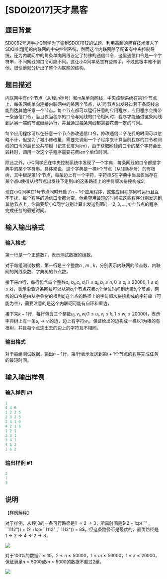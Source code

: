 # [SDOI2017]天才黑客

## 题目背景

SD0062号选手小Q同学为了偷到SDOI7012的试题，利用高超的黑客技术潜入了SDOI出题组的内联网的中央控制系统，然而这个内联网除了配备有中央控制系统，还为内联网中的每条单向网线设定了特殊的通信口令，这里通信口令是一个字符串，不同网线的口令可能不同。这让小Q同学感觉有些棘手，不过这根本难不倒他，很快他就分析出了整个内联网的结构。

## 题目描述

内联网中有$n$个节点（从$1$到$n$标号）和$m$条单向网线，中央控制系统在第$1$个节点上，每条网线单向连接内联网中的某两个节点，从$1$号节点出发经过若干条网线总能到达其他任意一个节点。每个节点都可以运行任意的应用程序，应用程序会携带一条通信口令，当且仅当程序的口令与网线的口令相同时，程序才能通过这条网线到达另一端的节点继续运行，并且通过每条网线都需要花费一定的时间。

每个应用程序可以在任意一个节点修改通信口令，修改通信口令花费的时间可以忽略不计，但是为了减小修改量，需要先调用一个子程序来计算当前程序的口令和网线的口令的最长公共前缀（记其长度为$len$），由于获取网线的口令的某个字符会比较耗时，调用一次这个子程序需要花费$len$个单位时间。

除此之外，小Q同学还在中央控制系统中发现了一个字典，每条网线的口令都是字典中的某个字符串。具体来说，这个字典是一棵$k$个节点（从$1$到$k$标号）的有根树，其中根是第$1$个节点，每条边上有一个字符，字符串$S$在字典中当且仅当存在某个点u使得从根节点出发往下走到u的这条路径上的字符顺次拼接构成$S$。

现在小Q同学在$1$号节点同时开启了$n-1$个应用程序，这些应用程序同时运行且互不干扰，每个程序的通信口令都为空，他希望用最短的时间把这些程序分别发送到其他节点上，你需要帮小Q同学分别计算出发送到第$i(=2,3,\dots ,n)$个节点的程序完成任务的最短时间。

## 输入输出格式

### 输入格式

第一行是一个正整数$T$，表示测试数据的组数，

对于每组测试数据，第一行是三个整数$n$ , $m$ , $k$，分别表示内联网的节点数、内联网的网线条数、字典树的节点数，

接下来$m$行，每行包含四个整数$a_i,b_i,c_i,d_i(1 \leq a_i,b_i \leq n , 0 \leq c_i \leq 20000 , 1 \leq d_i \leq k)$，表示沿着这条网线可以从第$a_i$个节点花费$c_i$个单位时间到达第$b_i$个节点，网线的口令是由从字典树的根到$d_i$这个点的路径上的字符顺次拼接构成的字符串（可能为空），需要注意的是这个内联网可能有自环和重边，

接下来$k-1$行，每行包含三个整数$u_i,v_i,w_i(1 \leq u_i,v_i \leq k , 1 \leq w_i \leq 20000)$，表示字典树上有一条$u_i \rightarrow v_i$的边，边上有字符$w_i$，保证给出的边构成一棵以$1$为根的有根树，并且每个点连出去的边上的字符互不相同。

### 输出格式

对于每组测试数据，输出$n-1$行，第$i$行表示发送到第$i+1$个节点的程序完成任务的最短时间。

## 输入输出样例

### 输入样例 #1

```cpp
1
4 4 6
1 2 2 5
2 3 2 5
2 4 1 6
4 2 1 6
1 2 1
2 3 1
3 4 1
4 5 2
1 6 2
```


### 输出样例 #1

```cpp
2
7
3
```


## 说明

【样例解释】

对于样例，从$1$到$3$的一条可行路径是$1 \rightarrow 2 \rightarrow 3$，所需时间是$(2 + lcp(``" , ``1112")) + (2 +lcp(``1112" ,``1112")) = 8$，但这条路径不是最优的，最优路径是$1 \rightarrow 2 \rightarrow 4 \rightarrow 2 \rightarrow 3$，

![](https://cdn.luogu.com.cn/upload/pic/5546.png)

对于$100\%$的数据$T \leq 10$，$2 \leq n \leq 50000$，$1 \leq m \leq 50000$，$1 \leq k \leq 20000$，保证满足$n>5000$或$m > 5000$的数据不超过$2$组。

![](https://cdn.luogu.com.cn/upload/pic/5547.png)

